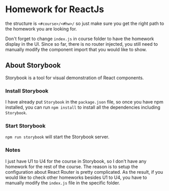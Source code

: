 # Homework for ReactJs

the structure is `<#course>/<#hw>/` so just make sure you get the right path to the homework you are looking for.

Don't forget to change `index.js` in course folder to have the homework display in the UI. Since so far, there is no router injected, you still need to manually modify the component import that you would like to show.

## About Storybook

Storybook is a tool for visual demonstration of React components.

### Install Storybook

I have already put `Storybook` in the `package.json` file, so once you have npm installed, you can run `npm install` to install all the dependencies including `Storybook`.

### Start Storybook

`npm run storybook` will start the Storybook server.

### Notes

I just have U1 to U4 for the course in Storybook, so I don't have any homework for the rest of the course.
The reason is to setup the configuration about React Router is pretty complicated.
As the result, if you would like to check other homeworks besides U1 to U4, you have to manually modify the `index.js` file in the specific folder.

